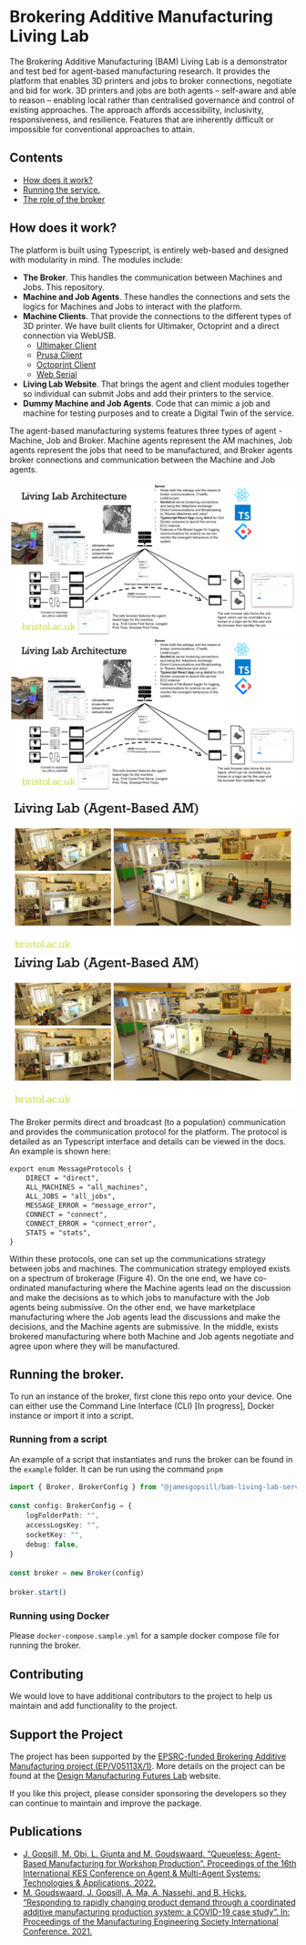 # Brokering Additive Manufacturing Living Lab

The Brokering Additive Manufacturing (BAM) Living Lab is a demonstrator and test bed for agent-based manufacturing research.
It provides the platform that enables 3D printers and jobs to broker connections, negotiate and bid for work.
3D printers and jobs are both agents – self-aware and able to reason – enabling local rather than centralised governance and control of existing approaches.
The approach affords accessibility, inclusivity, responsiveness, and resilience.
Features that are inherently difficult or impossible for conventional approaches to attain.

## Contents

- [How does it work?](#how-does-it-work)
- [Running the service.](#running-the-service)
- [The role of the broker](#the-role-of-the-broker)

## How does it work?

The platform is built using Typescript, is entirely web-based and designed with modularity in mind. The modules include:

- **The Broker**. This handles the communication between Machines and Jobs. This repository.
- **Machine and Job Agents**. These handles the connections and sets the logics for Machines and Jobs to interact with the platform.
- **Machine Clients**. That provide the connections to the different types of 3D printer. We have built clients for Ultimaker, Octoprint and a direct connection via WebUSB.
  - [Ultimaker Client](https://github.com/jamesgopsill/ultimaker-client)
  - [Prusa Client](https://github.com/jamesgopsill/prusa-client)
  - [Octoprint Client](https://github.com/jamesgopsill/octoprint-client)
  - [Web Serial](https://github.com/jamesgopsill/svelte-web-serial)
- **Living Lab Website**. That brings the agent and client modules together so individual can submit Jobs and add their printers to the service.
- **Dummy Machine and Job Agents**. Code that can mimic a job and machine for testing purposes and to create a Digital Twin of the service.

The agent-based manufacturing systems features three types of agent - Machine, Job and Broker.
Machine agents represent the AM machines, Job agents represent the jobs that need to be manufactured, and Broker agents broker connections and communication between the Machine and Job agents.

![](figs/arch.png)
![](https://github.com/jamesgopsill/bam-living-lab-broker/blob/main/figs/arch.png)

![](figs/living-lab.png)
![](https://github.com/jamesgopsill/bam-living-lab-broker/blob/main/figs/living-lab.png)

The Broker permits direct and broadcast (to a population) communication and provides the communication protocol for the platform.
The protocol is detailed as an Typescript interface and details can be viewed in the docs.
An example is shown here:

```
export enum MessageProtocols {
	DIRECT = "direct",
	ALL_MACHINES = "all_machines",
	ALL_JOBS = "all_jobs",
	MESSAGE_ERROR = "message_error",
	CONNECT = "connect",
	CONNECT_ERROR = "connect_error",
	STATS = "stats",
}
```

Within these protocols, one can set up the communications strategy between jobs and machines.
The communication strategy employed exists on a spectrum of brokerage (Figure 4).
On the one end, we have co-ordinated manufacturing where the Machine agents lead on the discussion and make the decisions as to which jobs to manufacture with the Job agents being submissive.
On the other end, we have marketplace manufacturing where the Job agents lead the discussions and make the decisions, and the Machine agents are submissive.
In the middle, exists brokered manufacturing where both Machine and Job agents negotiate and agree upon where they will be manufactured.

## Running the broker.

To run an instance of the broker, first clone this repo onto your device.
One can either use the Command Line Interface (CLI) [In progress], Docker instance or import it into a script.

### Running from a script

An example of a script that instantiates and runs the broker can be found in the `example` folder.
It can be run using the command `pnpm`

```typescript
import { Broker, BrokerConfig } from "@jamesgopsill/bam-living-lab-server"

const config: BrokerConfig = {
	logFolderPath: "",
	accessLogsKey: "",
	socketKey: "",
	debug: false,
}

const broker = new Broker(config)

broker.start()
```

### Running using Docker

Please `docker-compose.sample.yml` for a sample docker compose file for running the broker.

## Contributing

We would love to have additional contributors to the project to help us maintain and add functionality to the project.

## Support the Project

The project has been supported by the [EPSRC-funded Brokering Additive Manufacturing project (EP/V05113X/1)](https://gow.epsrc.ukri.org/NGBOViewGrant.aspx?GrantRef=EP/V05113X/1).
More details on the project can be found at the [Design Manufacturing Futures Lab](https://dmf-lab.co.uk/) website.

If you like this project, please consider sponsoring the developers so they can continue to maintain and improve the package.

## Publications

- [J. Gopsill, M. Obi, L. Giunta and M. Goudswaard. “Queueless: Agent-Based Manufacturing for Workshop Production”. Proceedings of the 16th International KES Conference on Agent & Multi-Agent Systems: Technologies & Applications. 2022.](https://link.springer.com/book/9789811933585)
- [M. Goudswaard, J. Gopsill, A. Ma, A. Nassehi, and B. Hicks. “Responding to rapidly changing product demand through a coordinated additive manufacturing production system: a COVID-19 case study”. In: Proceedings of the Manufacturing Engineering Society International Conference. 2021.](https://iopscience.iop.org/article/10.1088/1757-899X/1193/1/012119/meta)
